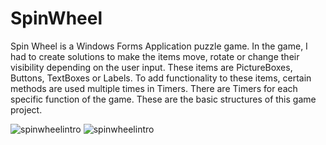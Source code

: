 # SpinWheel

Spin Wheel is a Windows Forms Application puzzle game. In the game, I had to create solutions to make the items move, rotate or change their visibility depending on the user input. These items are PictureBoxes, Buttons, TextBoxes or Labels. To add functionality to these items, certain methods are used multiple times in Timers. There are Timers for each specific function of the game. These are the basic structures of this game project. 

![spinwheelintro](https://user-images.githubusercontent.com/60190180/146447356-0c436c6e-1592-43c1-b766-9e7b56c3feeb.jpg) ![spinwheelintro](https://user-images.githubusercontent.com/60190180/146447356-0c436c6e-1592-43c1-b766-9e7b56c3feeb.jpg)
